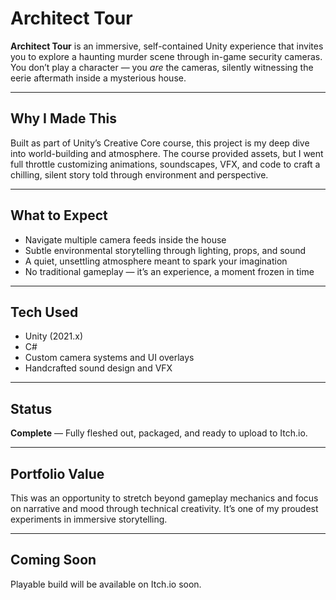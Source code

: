 # Architect Tour

**Architect Tour** is an immersive, self-contained Unity experience that invites you to explore a haunting murder scene through in-game security cameras. You don’t play a character — you *are* the cameras, silently witnessing the eerie aftermath inside a mysterious house.

---

## Why I Made This

Built as part of Unity’s Creative Core course, this project is my deep dive into world-building and atmosphere. The course provided assets, but I went full throttle customizing animations, soundscapes, VFX, and code to craft a chilling, silent story told through environment and perspective.

---

## What to Expect

- Navigate multiple camera feeds inside the house
- Subtle environmental storytelling through lighting, props, and sound
- A quiet, unsettling atmosphere meant to spark your imagination
- No traditional gameplay — it’s an experience, a moment frozen in time

---

## Tech Used

- Unity (2021.x)
- C#
- Custom camera systems and UI overlays
- Handcrafted sound design and VFX

---

## Status

**Complete** — Fully fleshed out, packaged, and ready to upload to Itch.io.

---

## Portfolio Value

This was an opportunity to stretch beyond gameplay mechanics and focus on narrative and mood through technical creativity. It’s one of my proudest experiments in immersive storytelling.

---

## Coming Soon

Playable build will be available on Itch.io soon.

